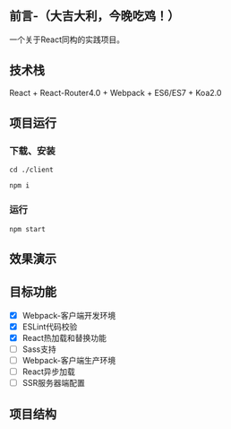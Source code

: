 
## 前言-（大吉大利，今晚吃鸡！）

一个关于React同构的实践项目。

## 技术栈

React + React-Router4.0 + Webpack + ES6/ES7 + Koa2.0

## 项目运行

### 下载、安装

`
cd ./client
`

`
npm i 
`

### 运行

`
npm start
`

## 效果演示

## 目标功能

- [x] Webpack-客户端开发环境
- [x] ESLint代码校验
- [x] React热加载和替换功能
- [ ] Sass支持
- [ ] Webpack-客户端生产环境
- [ ] React异步加载
- [ ] SSR服务器端配置

## 项目结构

